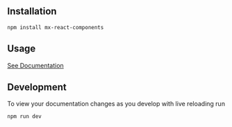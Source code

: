 ## Installation
```
npm install mx-react-components
```

## Usage
[See Documentation](http://moneydesktop.github.io/mx-react-components/)

## Development

To view your documentation changes as you develop with live reloading run
```
npm run dev
```
